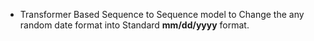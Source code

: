 * Transformer Based Sequence to Sequence model to Change the any random date format into Standard <b>mm/dd/yyyy</b> format.
